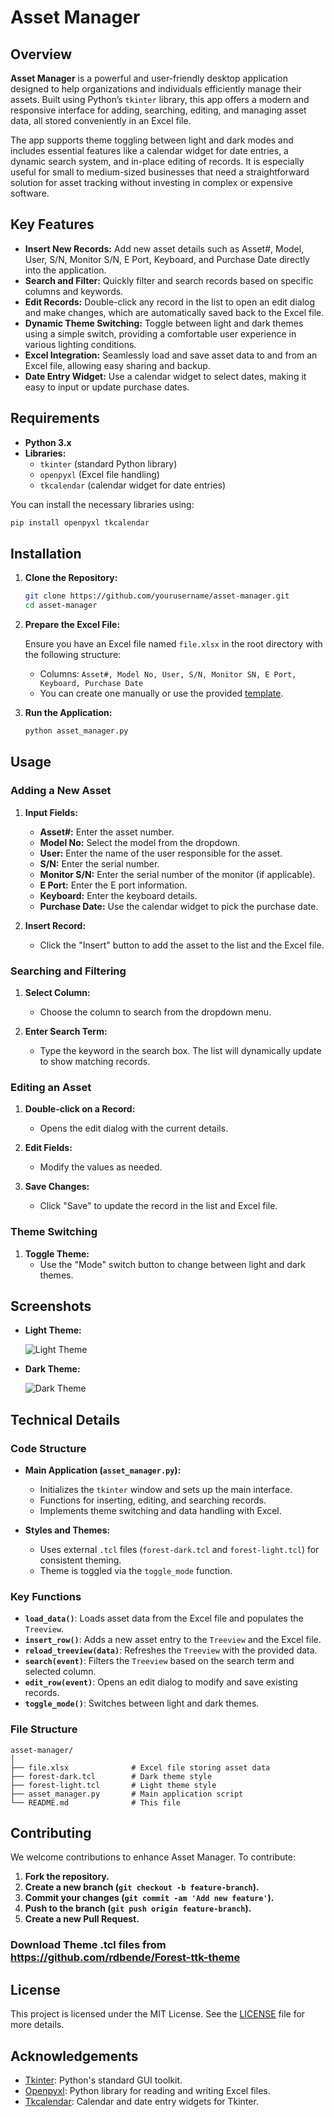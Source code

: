 # Asset Manager

## Overview

**Asset Manager** is a powerful and user-friendly desktop application designed to help organizations and individuals efficiently manage their assets. Built using Python’s `tkinter` library, this app offers a modern and responsive interface for adding, searching, editing, and managing asset data, all stored conveniently in an Excel file.

The app supports theme toggling between light and dark modes and includes essential features like a calendar widget for date entries, a dynamic search system, and in-place editing of records. It is especially useful for small to medium-sized businesses that need a straightforward solution for asset tracking without investing in complex or expensive software.

## Key Features

- **Insert New Records:** Add new asset details such as Asset#, Model, User, S/N, Monitor S/N, E Port, Keyboard, and Purchase Date directly into the application.
- **Search and Filter:** Quickly filter and search records based on specific columns and keywords.
- **Edit Records:** Double-click any record in the list to open an edit dialog and make changes, which are automatically saved back to the Excel file.
- **Dynamic Theme Switching:** Toggle between light and dark themes using a simple switch, providing a comfortable user experience in various lighting conditions.
- **Excel Integration:** Seamlessly load and save asset data to and from an Excel file, allowing easy sharing and backup.
- **Date Entry Widget:** Use a calendar widget to select dates, making it easy to input or update purchase dates.

## Requirements

- **Python 3.x**
- **Libraries:**
  - `tkinter` (standard Python library)
  - `openpyxl` (Excel file handling)
  - `tkcalendar` (calendar widget for date entries)

You can install the necessary libraries using:

```bash
pip install openpyxl tkcalendar
```

## Installation

1. **Clone the Repository:**

   ```bash
   git clone https://github.com/yourusername/asset-manager.git
   cd asset-manager
   ```

2. **Prepare the Excel File:**

   Ensure you have an Excel file named `file.xlsx` in the root directory with the following structure:
   - Columns: `Asset#, Model No, User, S/N, Monitor SN, E Port, Keyboard, Purchase Date`
   - You can create one manually or use the provided [template](path_to_template.xlsx).

3. **Run the Application:**

   ```bash
   python asset_manager.py
   ```

## Usage

### Adding a New Asset

1. **Input Fields:**
   - **Asset#:** Enter the asset number.
   - **Model No:** Select the model from the dropdown.
   - **User:** Enter the name of the user responsible for the asset.
   - **S/N:** Enter the serial number.
   - **Monitor S/N:** Enter the serial number of the monitor (if applicable).
   - **E Port:** Enter the E port information.
   - **Keyboard:** Enter the keyboard details.
   - **Purchase Date:** Use the calendar widget to pick the purchase date.

2. **Insert Record:**
   - Click the "Insert" button to add the asset to the list and the Excel file.

### Searching and Filtering

1. **Select Column:**
   - Choose the column to search from the dropdown menu.

2. **Enter Search Term:**
   - Type the keyword in the search box. The list will dynamically update to show matching records.

### Editing an Asset

1. **Double-click on a Record:**
   - Opens the edit dialog with the current details.

2. **Edit Fields:**
   - Modify the values as needed.

3. **Save Changes:**
   - Click "Save" to update the record in the list and Excel file.

### Theme Switching

1. **Toggle Theme:**
   - Use the "Mode" switch button to change between light and dark themes.

## Screenshots

- **Light Theme:**

  ![Light Theme](light_theme_screenshot.png) <!-- Replace with actual path -->

- **Dark Theme:**

  ![Dark Theme](dark_theme_screenshot.png) <!-- Replace with actual path -->

## Technical Details

### Code Structure

- **Main Application (`asset_manager.py`):**
  - Initializes the `tkinter` window and sets up the main interface.
  - Functions for inserting, editing, and searching records.
  - Implements theme switching and data handling with Excel.

- **Styles and Themes:**
  - Uses external `.tcl` files (`forest-dark.tcl` and `forest-light.tcl`) for consistent theming.
  - Theme is toggled via the `toggle_mode` function.

### Key Functions

- **`load_data()`**: Loads asset data from the Excel file and populates the `Treeview`.
- **`insert_row()`**: Adds a new asset entry to the `Treeview` and the Excel file.
- **`reload_treeview(data)`**: Refreshes the `Treeview` with the provided data.
- **`search(event)`**: Filters the `Treeview` based on the search term and selected column.
- **`edit_row(event)`**: Opens an edit dialog to modify and save existing records.
- **`toggle_mode()`**: Switches between light and dark themes.

### File Structure

```
asset-manager/
│
├── file.xlsx              # Excel file storing asset data
├── forest-dark.tcl        # Dark theme style
├── forest-light.tcl       # Light theme style
├── asset_manager.py       # Main application script
└── README.md              # This file
```

## Contributing

We welcome contributions to enhance Asset Manager. To contribute:

1. **Fork the repository.**
2. **Create a new branch (`git checkout -b feature-branch`).**
3. **Commit your changes (`git commit -am 'Add new feature'`).**
4. **Push to the branch (`git push origin feature-branch`).**
5. **Create a new Pull Request.**

### Download Theme .tcl files from https://github.com/rdbende/Forest-ttk-theme

## License

This project is licensed under the MIT License. See the [LICENSE](LICENSE) file for more details.

## Acknowledgements

- [Tkinter](https://docs.python.org/3/library/tkinter.html): Python's standard GUI toolkit.
- [Openpyxl](https://openpyxl.readthedocs.io/): Python library for reading and writing Excel files.
- [Tkcalendar](https://github.com/j4321/tkcalendar): Calendar and date entry widgets for Tkinter.
